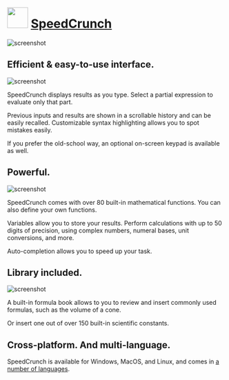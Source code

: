 ﻿# <img src="https://cdn.jsdelivr.net/gh/chtof/chocolatey-packages/automatic/speedcrunch/speedcrunch.png" width="48" height="48"/> [SpeedCrunch](https://chocolatey.org/packages/speedcrunch)

![screenshot](https://cdn.jsdelivr.net/gh/chtof/chocolatey-packages/automatic/speedcrunch/screenshot1.gif)

## Efficient & easy-to-use interface.

![screenshot](https://cdn.jsdelivr.net/gh/chtof/chocolatey-packages/automatic/speedcrunch/screenshot2.png)

SpeedCrunch displays results as you type. Select a partial expression to evaluate only that part.

Previous inputs and results are shown in a scrollable history and can be easily recalled. Customizable syntax highlighting allows you to spot mistakes easily.

If you prefer the old-school way, an optional on-screen keypad is available as well.


## Powerful.

![screenshot](https://cdn.jsdelivr.net/gh/chtof/chocolatey-packages/automatic/speedcrunch/screenshot3.png)

SpeedCrunch comes with over 80 built-in mathematical functions. You can also define your own functions.

Variables allow you to store your results. Perform calculations with up to 50 digits of precision, using complex numbers, numeral bases, unit conversions, and more.

Auto-completion allows you to speed up your task.


## Library included.

![screenshot](https://cdn.jsdelivr.net/gh/chtof/chocolatey-packages/automatic/speedcrunch/screenshot4.png)

A built-in formula book allows to you to review and insert commonly used formulas, such as the volume of a cone.

Or insert one out of over 150 built-in scientific constants.


## Cross-platform. And multi-language.
SpeedCrunch is available for Windows, MacOS, and Linux, and comes in [a number of languages](https://www.transifex.com/heldercorreia/speedcrunch/languages).